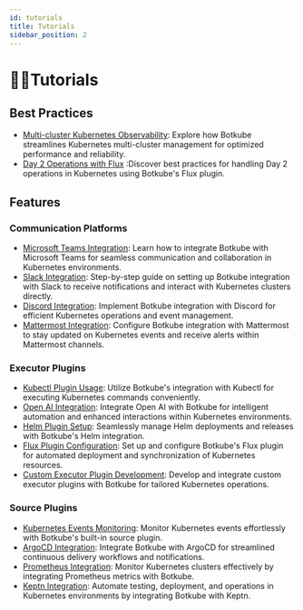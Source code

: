 ```yaml
---
id: tutorials
title: Tutorials
sidebar_position: 2
---
```


# 🧑‍💻Tutorials

## Best Practices

- [Multi-cluster Kubernetes Observability](https://botkube.io/blog/empowering-your-kubernetes-multi-cluster-observability-with-intelligent-monitoring): Explore how Botkube streamlines Kubernetes multi-cluster management for optimized performance and reliability.
- [Day 2 Operations with Flux](https://botkube.io/blog/creating-the-botkube-flux-plugin-for-day-2-operations) :Discover best practices for handling Day 2 operations in Kubernetes using Botkube's Flux plugin.

## Features

### Communication Platforms

- [Microsoft Teams Integration](https://botkube.io/tutorials/microsoft-teams-integration): Learn how to integrate Botkube with Microsoft Teams for seamless communication and collaboration in Kubernetes environments.
- [Slack Integration](https://botkube.io/tutorials/slack-integration): Step-by-step guide on setting up Botkube integration with Slack to receive notifications and interact with Kubernetes clusters directly.
- [Discord Integration](https://botkube.io/tutorials/discord-integration): Implement Botkube integration with Discord for efficient Kubernetes operations and event management.
- [Mattermost Integration](https://botkube.io/tutorials/mattermost-integration): Configure Botkube integration with Mattermost to stay updated on Kubernetes events and receive alerts within Mattermost channels.

### Executor Plugins

- [Kubectl Plugin Usage](https://botkube.io/tutorials/kubectl-plugin-usage): Utilize Botkube's integration with Kubectl for executing Kubernetes commands conveniently.
- [Open AI Integration](https://botkube.io/tutorials/open-ai-integration): Integrate Open AI with Botkube for intelligent automation and enhanced interactions within Kubernetes environments.
- [Helm Plugin Setup](https://botkube.io/tutorials/helm-plugin-setup): Seamlessly manage Helm deployments and releases with Botkube's Helm integration.
- [Flux Plugin Configuration](https://botkube.io/tutorials/flux-plugin-configuration): Set up and configure Botkube's Flux plugin for automated deployment and synchronization of Kubernetes resources.
- [Custom Executor Plugin Development](https://botkube.io/tutorials/custom-executor-plugin-development): Develop and integrate custom executor plugins with Botkube for tailored Kubernetes operations.

### Source Plugins

- [Kubernetes Events Monitoring](https://botkube.io/tutorials/kubernetes-events-monitoring): Monitor Kubernetes events effortlessly with Botkube's built-in source plugin.
- [ArgoCD Integration](https://botkube.io/tutorials/argocd-integration): Integrate Botkube with ArgoCD for streamlined continuous delivery workflows and notifications.
- [Prometheus Integration](https://botkube.io/tutorials/prometheus-integration): Monitor Kubernetes clusters effectively by integrating Prometheus metrics with Botkube.
- [Keptn Integration](https://botkube.io/tutorials/keptn-integration): Automate testing, deployment, and operations in Kubernetes environments by integrating Botkube with Keptn.

